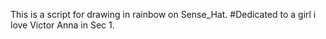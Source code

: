 This is a script for drawing in rainbow on Sense_Hat.
#Dedicated to a girl i love Victor Anna in Sec 1.

